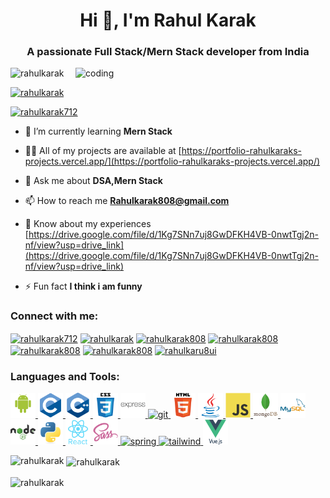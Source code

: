 
<h1 align="center">Hi 👋, I'm Rahul Karak</h1>
<h3 align="center">A passionate Full Stack/Mern Stack developer from India</h3>
<img align="right" alt="coding" width="400" src="https://cdn.dribbble.com/users/1162077/screenshots/3848914/programmer.gif">



<p align="left"> <img src="https://komarev.com/ghpvc/?username=rahulkarak&label=Profile%20views&color=0e75b6&style=flat" alt="rahulkarak" /> </p>

<p align="left"> <a href="https://github.com/ryo-ma/github-profile-trophy"><img src="https://github-profile-trophy.vercel.app/?username=rahulkarak" alt="rahulkarak" /></a> </p>

<p align="left"> <a href="https://twitter.com/rahulkarak712" target="blank"><img src="https://img.shields.io/twitter/follow/rahulkarak712?logo=twitter&style=for-the-badge" alt="rahulkarak712" /></a> </p>

- 🌱 I’m currently learning **Mern Stack**

- 👨‍💻 All of my projects are available at [https://portfolio-rahulkaraks-projects.vercel.app/](https://portfolio-rahulkaraks-projects.vercel.app/)

- 💬 Ask me about **DSA,Mern Stack**

- 📫 How to reach me **Rahulkarak808@gmail.com**

- 📄 Know about my experiences [https://drive.google.com/file/d/1Kg7SNn7uj8GwDFKH4VB-0nwtTgj2n-nf/view?usp=drive_link](https://drive.google.com/file/d/1Kg7SNn7uj8GwDFKH4VB-0nwtTgj2n-nf/view?usp=drive_link)

- ⚡ Fun fact **I think i am funny**

<h3 align="left">Connect with me:</h3>
<p align="left">
<a href="https://twitter.com/rahulkarak712" target="blank"><img align="center" src="https://raw.githubusercontent.com/rahuldkjain/github-profile-readme-generator/master/src/images/icons/Social/twitter.svg" alt="rahulkarak712" height="30" width="40" /></a>
<a href="https://linkedin.com/in/rahulkarak" target="blank"><img align="center" src="https://raw.githubusercontent.com/rahuldkjain/github-profile-readme-generator/master/src/images/icons/Social/linked-in-alt.svg" alt="rahulkarak" height="30" width="40" /></a>
<a href="https://www.codechef.com/users/rahulkarak808" target="blank"><img align="center" src="https://cdn.jsdelivr.net/npm/simple-icons@3.1.0/icons/codechef.svg" alt="rahulkarak808" height="30" width="40" /></a>
<a href="https://www.hackerrank.com/rahulkarak808" target="blank"><img align="center" src="https://raw.githubusercontent.com/rahuldkjain/github-profile-readme-generator/master/src/images/icons/Social/hackerrank.svg" alt="rahulkarak808" height="30" width="40" /></a>
<a href="https://codeforces.com/profile/rahulkarak808" target="blank"><img align="center" src="https://raw.githubusercontent.com/rahuldkjain/github-profile-readme-generator/master/src/images/icons/Social/codeforces.svg" alt="rahulkarak808" height="30" width="40" /></a>
<a href="https://www.leetcode.com/rahulkarak808" target="blank"><img align="center" src="https://raw.githubusercontent.com/rahuldkjain/github-profile-readme-generator/master/src/images/icons/Social/leet-code.svg" alt="rahulkarak808" height="30" width="40" /></a>
<a href="https://auth.geeksforgeeks.org/user/rahulkaru8ui" target="blank"><img align="center" src="https://raw.githubusercontent.com/rahuldkjain/github-profile-readme-generator/master/src/images/icons/Social/geeks-for-geeks.svg" alt="rahulkaru8ui" height="30" width="40" /></a>
</p>

<h3 align="left">Languages and Tools:</h3>
<p align="left"> <a href="https://developer.android.com" target="_blank" rel="noreferrer"> <img src="https://raw.githubusercontent.com/devicons/devicon/master/icons/android/android-original-wordmark.svg" alt="android" width="40" height="40"/> </a> <a href="https://www.cprogramming.com/" target="_blank" rel="noreferrer"> <img src="https://raw.githubusercontent.com/devicons/devicon/master/icons/c/c-original.svg" alt="c" width="40" height="40"/> </a> <a href="https://www.w3schools.com/cpp/" target="_blank" rel="noreferrer"> <img src="https://raw.githubusercontent.com/devicons/devicon/master/icons/cplusplus/cplusplus-original.svg" alt="cplusplus" width="40" height="40"/> </a> <a href="https://www.w3schools.com/css/" target="_blank" rel="noreferrer"> <img src="https://raw.githubusercontent.com/devicons/devicon/master/icons/css3/css3-original-wordmark.svg" alt="css3" width="40" height="40"/> </a> <a href="https://expressjs.com" target="_blank" rel="noreferrer"> <img src="https://raw.githubusercontent.com/devicons/devicon/master/icons/express/express-original-wordmark.svg" alt="express" width="40" height="40"/> </a> <a href="https://git-scm.com/" target="_blank" rel="noreferrer"> <img src="https://www.vectorlogo.zone/logos/git-scm/git-scm-icon.svg" alt="git" width="40" height="40"/> </a> <a href="https://www.w3.org/html/" target="_blank" rel="noreferrer"> <img src="https://raw.githubusercontent.com/devicons/devicon/master/icons/html5/html5-original-wordmark.svg" alt="html5" width="40" height="40"/> </a> <a href="https://www.java.com" target="_blank" rel="noreferrer"> <img src="https://raw.githubusercontent.com/devicons/devicon/master/icons/java/java-original.svg" alt="java" width="40" height="40"/> </a> <a href="https://developer.mozilla.org/en-US/docs/Web/JavaScript" target="_blank" rel="noreferrer"> <img src="https://raw.githubusercontent.com/devicons/devicon/master/icons/javascript/javascript-original.svg" alt="javascript" width="40" height="40"/> </a> <a href="https://www.mongodb.com/" target="_blank" rel="noreferrer"> <img src="https://raw.githubusercontent.com/devicons/devicon/master/icons/mongodb/mongodb-original-wordmark.svg" alt="mongodb" width="40" height="40"/> </a> <a href="https://www.mysql.com/" target="_blank" rel="noreferrer"> <img src="https://raw.githubusercontent.com/devicons/devicon/master/icons/mysql/mysql-original-wordmark.svg" alt="mysql" width="40" height="40"/> </a> <a href="https://nodejs.org" target="_blank" rel="noreferrer"> <img src="https://raw.githubusercontent.com/devicons/devicon/master/icons/nodejs/nodejs-original-wordmark.svg" alt="nodejs" width="40" height="40"/> </a> <a href="https://www.python.org" target="_blank" rel="noreferrer"> <img src="https://raw.githubusercontent.com/devicons/devicon/master/icons/python/python-original.svg" alt="python" width="40" height="40"/> </a> <a href="https://reactjs.org/" target="_blank" rel="noreferrer"> <img src="https://raw.githubusercontent.com/devicons/devicon/master/icons/react/react-original-wordmark.svg" alt="react" width="40" height="40"/> </a> <a href="https://sass-lang.com" target="_blank" rel="noreferrer"> <img src="https://raw.githubusercontent.com/devicons/devicon/master/icons/sass/sass-original.svg" alt="sass" width="40" height="40"/> </a> <a href="https://spring.io/" target="_blank" rel="noreferrer"> <img src="https://www.vectorlogo.zone/logos/springio/springio-icon.svg" alt="spring" width="40" height="40"/> </a> <a href="https://tailwindcss.com/" target="_blank" rel="noreferrer"> <img src="https://www.vectorlogo.zone/logos/tailwindcss/tailwindcss-icon.svg" alt="tailwind" width="40" height="40"/> </a> <a href="https://vuejs.org/" target="_blank" rel="noreferrer"> <img src="https://raw.githubusercontent.com/devicons/devicon/master/icons/vuejs/vuejs-original-wordmark.svg" alt="vuejs" width="40" height="40"/> </a> </p>

<p><img align="left" src="https://github-readme-stats.vercel.app/api/top-langs?username=rahulkarak&show_icons=true&locale=en&layout=compact" alt="rahulkarak" /></p>

<p>&nbsp;<img align="center" src="https://github-readme-stats.vercel.app/api?username=rahulkarak&show_icons=true&locale=en" alt="rahulkarak" /></p>

<p><img align="center" src="https://github-readme-streak-stats.herokuapp.com/?user=rahulkarak&" alt="rahulkarak" /></p>
